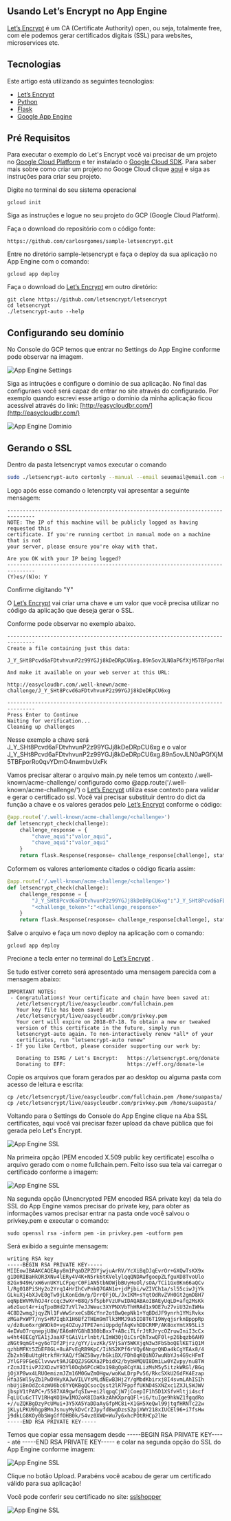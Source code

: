 Usando Let’s Encrypt no App Engine
---
[Let’s Encrypt](https://letsencrypt.org/) é um CA (Certificate Authority) open, ou seja, totalmente free, com ele podemos gerar certificados digitais (SSL) para websites, microservices etc.

Tecnologias
---
Este artigo está utilizando as seguintes tecnologias:

  - [Let’s Encrypt](https://letsencrypt.org/)
  - [Python](https://www.python.org/)
  - [Flask](http://flask.pocoo.org/)
  - [Google App Engine](https://cloud.google.com/appengine/)
  
 Pré Requisitos
  ---
 Para executar o exemplo do Let's Encrypt você vai precisar de um projeto no [Google Cloud Platform](https://console.cloud.google.com) e ter instalado o [Google Cloud SDK](https://cloud.google.com/sdk/downloads?hl=pt-br).
 Para saber mais sobre como criar um projeto no Googe Cloud clique [aqui](https://cloud.google.com/sdk/downloads?hl=pt-br) e siga as instruções para criar seu projeto.
 
Digite no terminal do seu sistema operacional
```
gcloud init
```
Siga as instruções e logue no seu projeto do GCP (Google Cloud Platform).

Faça o download do repositório com o código fonte:

```
https://github.com/carlosrgomes/sample-letsencrypt.git
```

Entre no diretório sample-letsencrypt e faça o deploy da sua aplicação no App Engine com o comando:
```
gcloud app deploy
```

Faça o download do [Let’s Encrypt](https://letsencrypt.org/) em outro diretório:

```
git clone https://github.com/letsencrypt/letsencrypt
cd letsencrypt
./letsencrypt-auto --help
```

Configurando seu domínio
---
No Console do GCP temos que entrar no Settings do App Engine conforme pode observar na imagem.


![App Engine Settings](images/appenginesettings.png)

Siga as intruções e configure o domínio de sua aplicação. No final das configuraes você será capaz de entrar no site através do configurado. Por exemplo quando escrevi esse artigo o domínio da minha aplicação ficou acessível através do link:
[http://easycloudbr.com/](http://easycloudbr.com/)

![App Engine Dominio](images/dominio1.png)

Gerando o SSL
---
Dentro da pasta letsencrypt vamos executar o comando

```bash
sudo ./letsencrypt-auto certonly --manual --email seuemail@email.com -d seudominio.com
```
Logo após esse comando o letencrpty vai apresentar a seguinte mensagem:

```
-------------------------------------------------------------------------------
NOTE: The IP of this machine will be publicly logged as having requested this
certificate. If you're running certbot in manual mode on a machine that is not
your server, please ensure you're okay with that.

Are you OK with your IP being logged?
-------------------------------------------------------------------------------
(Y)es/(N)o: Y

```
Confirme digitando "Y"

O [Let’s Encrypt](https://letsencrypt.org/) vai criar uma chave e um valor que você precisa utilizar no código da aplicação que deseja gerar o SSL.

Conforme pode observar no exemplo abaixo.

```
-------------------------------------------------------------------------------
Create a file containing just this data:

J_Y_SHt8Pcvd6aFDtvhvunP2z99YGJj8kDeDRpCU6xg.89n5ovJLN0aPGfXjM5TBFporRo0qvYDmO4nwmbvUxFk

And make it available on your web server at this URL:

http://easycloudbr.com/.well-known/acme-challenge/J_Y_SHt8Pcvd6aFDtvhvunP2z99YGJj8kDeDRpCU6xg

-------------------------------------------------------------------------------
Press Enter to Continue
Waiting for verification...
Cleaning up challenges
```
Nesse exemplo a chave será J_Y_SHt8Pcvd6aFDtvhvunP2z99YGJj8kDeDRpCU6xg e o valor J_Y_SHt8Pcvd6aFDtvhvunP2z99YGJj8kDeDRpCU6xg.89n5ovJLN0aPGfXjM5TBFporRo0qvYDmO4nwmbvUxFk

Vamos precisar alterar o arquivo main.py nele temos um contexto /.well-known/acme-challenge/<challenge> configurado como @app.route('/.well-known/acme-challenge/<challenge>') o [Let’s Encrypt](https://letsencrypt.org/) utiliza esse contexto para validar e gerar o certificado ssl. Você vai precisar substituir dentro do dict da função a chave e os valores gerados pelo [Let’s Encrypt](https://letsencrypt.org/) conforme o código:
  
```python
@app.route('/.well-known/acme-challenge/<challenge>')
def letsencrypt_check(challenge):
    challenge_response = {
        "chave_aqui":"valor_aqui",
        "chave_aqui":"valor_aqui"
    }
    return flask.Response(response= challenge_response[challenge], status=200, mimetype='text/plain')
```

Coformem os valores anteriomente citados o código ficaria assim:

```python
@app.route('/.well-known/acme-challenge/<challenge>')
def letsencrypt_check(challenge):
    challenge_response = {
        "J_Y_SHt8Pcvd6aFDtvhvunP2z99YGJj8kDeDRpCU6xg":"J_Y_SHt8Pcvd6aFDtvhvunP2777Jj8kDeDRpCU6xg.89n5ovJL777jM5TBFporRo0qvYDmO4nwmbvUxFk",
        "<challenge_token>":"<challenge_response>"
    }
    return flask.Response(response= challenge_response[challenge], status=200, mimetype='text/plain')
 ```
Salve o arquivo e faça um novo deploy na aplicação com o comando:

```
gcloud app deploy
```

Precione a tecla enter no terminal do [Let’s Encrypt](https://letsencrypt.org/) .

Se tudo estiver correto será apresentado uma mensagem parecida com a mensagem abaixo:

```
IMPORTANT NOTES:
 - Congratulations! Your certificate and chain have been saved at:
   /etc/letsencrypt/live/easycloudbr.com/fullchain.pem
   Your key file has been saved at:
   /etc/letsencrypt/live/easycloudbr.com/privkey.pem
   Your cert will expire on 2018-07-18. To obtain a new or tweaked
   version of this certificate in the future, simply run
   letsencrypt-auto again. To non-interactively renew *all* of your
   certificates, run "letsencrypt-auto renew"
 - If you like Certbot, please consider supporting our work by:

   Donating to ISRG / Let's Encrypt:   https://letsencrypt.org/donate
   Donating to EFF:                    https://eff.org/donate-le
```

Copie os arquivos que foram gerados par ao desktop ou alguma pasta com acesso de leitura e escrita:

```
cp /etc/letsencrypt/live/easycloudbr.com/fullchain.pem /home/suapasta/
cp /etc/letsencrypt/live/easycloudbr.com/privkey.pem /home/suapasta/
```

Voltando para o Settings do Console do App Engine clique na Aba SSL certificates, aqui você vai precisar fazer upload da chave pública que foi gerada pelo Let's Encrypt.

![App Engine SSL](images/ssl.png)

Na primeira opção (PEM encoded X.509 public key certificate) escolha o arquivo gerado com o nome fullchain.pem.
Feito isso sua tela vai carregar o certificado conforme a imagem:

![App Engine SSL](images/ssl2.png)

Na segunda opção (Unencrypted PEM encoded RSA private key) da tela do SSL do App Engine vamos precisar do private key, para obter as informações vamos precisar entrar na pasta onde você salvou o privkey.pem e executar o comando:

```
sudo openssl rsa -inform pem -in privkey.pem -outform pem
```

Será exibido a seguinte mensagem:

```
writing RSA key
-----BEGIN RSA PRIVATE KEY-----
MIIEowIBAAKCAQEApy8m1PqaDZPZDYjwjuArRV/YcXiBqDJqEvrOr+GXQwTsKX9x
g1D0RIBaHkOR3XNv4lERy4V4K+N5rk6tKVelylqqQNDAwfgoepZLfguXD8TvoUlo
82Gx949H/xW6vnUKYLCFpqrC0FiAN5tbNOWjbBUyHoOl/sOA/TCi1Gx0Kn66aQCv
l/Rg018PiSHy2o2Yrq14HrIhCvPnkQ7GAN1e+jdPjbi/wZIVCh1a/sl55ciwJjYk
GLkuXj4bXJvE0gTw9jLKonEdm/p/DrrQFjOL/JxIKM+sYqtOdRvZVH0Gt2gmD8H7
eqNpEWVMVhOJ4rccqc3wXr+B8Q/5fSpbFVzUFwIDAQABAoIBAEyUqLD+afq2MsKk
a6zGuot4r+iqTpoBHd27zVl7eJJWeuc3XYPNXVbThHRAd1x9OE7u27viU32nIWHa
4C8D2wmqJjqyZNl1FvWwSrxeCsBKcYnr2otBwQepNk1+YqBDdJF9ynrh1YMiRvkx
zMGaPxWPT/nyS+M7IqbX1H6Bf2THEm9mTlk3MMJ9a5IO8T6T19WyqjsrknBpppRp
v/dz8uo6xrgW9Dk0+vg4OZuyJTPE7eniUppdgfAqKvhDDCRMP/AK8oxYmtX95Li3
4eIWu07rqnepjU8W/EA6mHYG8hB380bBxxT+ABciTLfrJtRJrycOZruwIniI3cCx
w4ht48ECgYEA1jJaaXFtGAiVirlnbt/LImW30j0iCsrQhTxwQF0l+p26bqzb6AH9
zNGt9qmGt+gy6oTDf2Pjrz/gYY/ivzKk/SVjSaY5WKXjgN3w3FbSboQElKETiQ1M
qzhbMFKt5ZbEF8GL+8uAFvEqRB9KpC/IiNS2KPf6rVQy6NngrQNDa4kCgYEAx8/4
Zb2xh9BuUtgHtrkfHrXAQ/fSWZ58wy/hGkiBX/FDh8qKQiNO7wuNbYJs4G9cHFmT
JYlGF9FGeEClvvwvt9AJGDQZJSGKXa2PbidX2/bybHMQUI8DmiLw0YZvpy/nu8TW
rZcmJItivPJ2XDzwY93Yl0Dqb6PCcHDx198gOp8CgYALizMsM5y5itzkWRGl/BGq
jOjXP8wx4LRUOemizmJZm16M0GwZmOHgw/woKwLDrpPv56/RkcSXkU26dFK4Ezap
Hfa35Wl5yZb1PwDYHyXAJwVILVYsMLdNEwB3Hj2Y/gMbdKbirxj8I4svmLAhISIh
nbUjiBnOdZc4zWU6bc6YYQKBgQCsocQsst2lR7FppffUKND4SXNZxc1ZXJLSWJWV
jbspV1tPAPC+/5587XA9gwfqSIw+ei2lqpqCjW7jCoepIF1h5D1XSfvHltji4scf
FqLUCuGcTTV1RHqKO1Hw1MO2oK8IDaKkzAhKXprqQFl+i6/tuIge9hkWZ1fgqdRo
+//uZQKBgDzyPcUMui+3Y5XA5YaDDaAyGfpMC8i+X1GH5XeQwl99jtqfHRNTc22w
jKLyLPKU9hgpBMnJsnuyMykDvCrZJpyfd8wgDzsS2pjXWY218xIUCEl96+i7fsHw
j9dkLG8KOy0bSWgGffOHB0k/54vz0XWO+Wu7y6xhcPOtRHCp2lNe
-----END RSA PRIVATE KEY-----
```

Temos que copiar essa mensagem desde -----BEGIN RSA PRIVATE KEY----- até -----END RSA PRIVATE KEY----- e colar na segunda opção do SSL do App Engine conforme imagem:

![App Engine SSL](images/ssl3.png)

Clique no botão Upload. 
Parabéns você acabou de gerar um certificado válido para sua aplicação!

Você pode conferir seu certificado no site: 
[sslshopper](https://www.sslshopper.com/)

![App Engine SSL](images/ssl_shopper.png)







